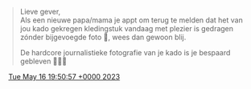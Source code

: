 > Lieve gever,  
> Als een nieuwe papa/mama je appt om terug te melden dat het van jou kado gekregen kledingstuk vandaag met plezier is gedragen zónder bijgevoegde foto 📸, wees dan gewoon blij\.   
>   
> De hardcore journalistieke fotografie van je kado is je bespaard gebleven 👗➕💩

<img src="../../media/tweet.ico" width="12" /> [Tue May 16 19:50:57 +0000 2023](https://twitter.com/DromerDenker/status/1658560688736948236)